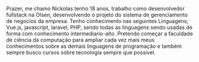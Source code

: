 Prazer, me chamo Nickolas tenho 18 anos, trabalho como desenvolvedor fullstack na Olsen, desenvolvendo o projeto do sistema de gerenciamento de negocios da empresa. Tenho conhecimento nas seguintes Linguagens; Vue.js, javascript, laravel, PHP, sendo todas as linguagens sendo usadas de forma com conhecimento intermediario-alto. Pretendo começar a faculdade de ciência da computação para ampliar cada vez mais meus conhecimentos sobre as demais linguagens de programação e também sempre busco cursos sobre tecnologia sempre que possivel.
